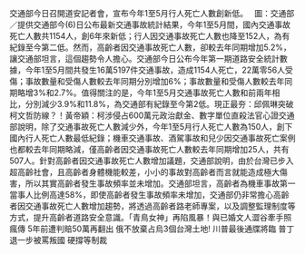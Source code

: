 交通部今日召開道安記者會，宣布今年1至5月行人死亡人數創新低。   圖：交通部／提供交通部今(6)日公布最新交通事故統計結果，今年1至5月間，國內交通事故死亡人數共1154人，創6年來新低；行人因交通事故死亡人數也降至152人，為有紀錄至今第二低。然而，高齡者因交通事故死亡人數，卻較去年同期增加5.2%，讓交通部坦言，這個趨勢令人擔心。交通部今日公布今年第一期道路安全統計數據，今年1至5月間共發生16萬5197件交通事故，造成1154人死亡，22萬零56人受傷；事故數量和受傷人數較去年同期分別增加6%；事故數量和受傷人數較去年同期略增3%和2.7%。值得關注的是，今年1至5月交通事故死亡人數和前兩年相比，分別減少3.9%和11.8%，為交通部有紀錄至今第2低。現正最夯：邱佩琳突破柯文哲防線？！黃帝穎：柯涉侵占600萬元政治獻金、數字單位直殺法官心證交通部說明，除了交通事故死亡人數減少外，今年1至5月行人死亡人數為150人，創下國內行人死亡人數最低紀錄；機車交通事故、酒駕事故和兒少因交通事故死亡案例也都較去年同期略減，僅高齡者因交通事故死亡人數較去年同期增加25人，共有507人。針對高齡者因交通事故死亡人數增加議題，交通部說明，由於台灣已步入超高齡社會，且高齡者身體機能較差，小小的事故對高齡者而言就能造成極大傷害，所以其實高齡者發生事故頻率並未增加。交通部坦言，高齡者為機車事故第一當事人比例高達58%，即使高齡者發生事故頻率未增加，交通部仍非常擔心高齡者因交通事故死亡人數增加趨勢，將透過高齡者路老師專案，以及調整監理制度等方式，提升高齡者道路安全意識。「青鳥女神」再陷風暴！與已婚文人澀谷牽手照瘋傳 5年前遭判賠50萬再翻出 俄不放棄占烏3個台灣土地! 川普最後通牒將臨 普丁退一步被罵叛國 硬撐等制裁